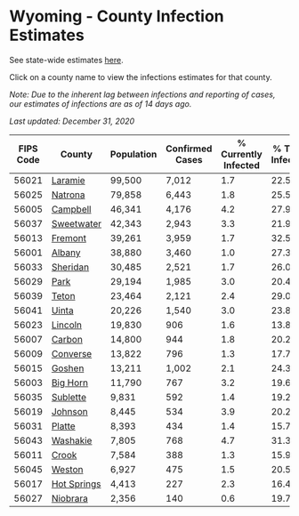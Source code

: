 # Wyoming - County Infection Estimates

See state-wide estimates [here](/infections/us-wy).

Click on a county name to view the infections estimates for that county.

*Note: Due to the inherent lag between infections and reporting of cases, our estimates of infections are as of 14 days ago.*

*Last updated: December 31, 2020*

|   FIPS Code |                     County |   Population |   Confirmed Cases |   % Currently Infected |   % Total Infected |
|-------------|----------------------------|--------------|-------------------|------------------------|--------------------|
|       56021 |         [Laramie](laramie) |       99,500 |             7,012 |                    1.7 |               22.5 |
|       56025 |         [Natrona](natrona) |       79,858 |             6,443 |                    1.8 |               25.5 |
|       56005 |       [Campbell](campbell) |       46,341 |             4,176 |                    4.2 |               27.9 |
|       56037 |   [Sweetwater](sweetwater) |       42,343 |             2,943 |                    3.3 |               21.9 |
|       56013 |         [Fremont](fremont) |       39,261 |             3,959 |                    1.7 |               32.5 |
|       56001 |           [Albany](albany) |       38,880 |             3,460 |                    1.0 |               27.3 |
|       56033 |       [Sheridan](sheridan) |       30,485 |             2,521 |                    1.7 |               26.0 |
|       56029 |               [Park](park) |       29,194 |             1,985 |                    3.0 |               20.4 |
|       56039 |             [Teton](teton) |       23,464 |             2,121 |                    2.4 |               29.0 |
|       56041 |             [Uinta](uinta) |       20,226 |             1,540 |                    3.0 |               23.8 |
|       56023 |         [Lincoln](lincoln) |       19,830 |               906 |                    1.6 |               13.8 |
|       56007 |           [Carbon](carbon) |       14,800 |               944 |                    1.8 |               20.2 |
|       56009 |       [Converse](converse) |       13,822 |               796 |                    1.3 |               17.7 |
|       56015 |           [Goshen](goshen) |       13,211 |             1,002 |                    2.1 |               24.3 |
|       56003 |       [Big Horn](big-horn) |       11,790 |               767 |                    3.2 |               19.6 |
|       56035 |       [Sublette](sublette) |        9,831 |               592 |                    1.4 |               19.2 |
|       56019 |         [Johnson](johnson) |        8,445 |               534 |                    3.9 |               20.2 |
|       56031 |           [Platte](platte) |        8,393 |               434 |                    1.4 |               15.7 |
|       56043 |       [Washakie](washakie) |        7,805 |               768 |                    4.7 |               31.3 |
|       56011 |             [Crook](crook) |        7,584 |               388 |                    1.3 |               15.9 |
|       56045 |           [Weston](weston) |        6,927 |               475 |                    1.5 |               20.5 |
|       56017 | [Hot Springs](hot-springs) |        4,413 |               227 |                    2.3 |               16.4 |
|       56027 |       [Niobrara](niobrara) |        2,356 |               140 |                    0.6 |               19.7 |